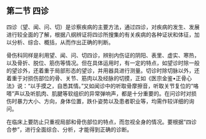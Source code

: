 ## 第二节 四诊

四诊（望、闻、问、切）是诊察疾病的主要方法，通过四诊，对疾病的发生、发展进行较全面的了解，根据八纲辨证将四诊所搜集的有关疾病的各种证状和体征，加以分析、综合、概括，从而作出正确的判断。

骨伤科同样是利用望、闻、问、切四诊，辨别内伤证的阴阳、表里、虚实、寒热，以及骨折、脱位、筋伤等情况。但在具体运用时，有一定的特点，如望诊时除一般的望诊外，还着重于局部形态的望诊，并用器具进行测量。切诊时除切脉以外，还着重于对损伤部位的骨、关节、筋肉以及经脉的切摸，正如《医宗金鉴•正骨心法》说：“以手摸之，自悉其情。”又如闻诊中的听取骨摩擦音，听取关节复位的“咯嗒”声以及听肌肉、肌腱等软组织的异常弹响声，都是十分重要的。在问诊时对损伤时暴力大小、方向，身体位置，跌仆姿势以及患者职业等，均需作较详细的询问。

在临床上要防止只重视局部和骨伤部位的特点，而忽视全身的情况。要根据“四诊合参”，进行全面综合、分析，才能得到正确的诊断。
